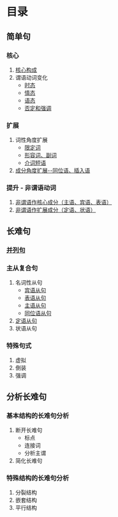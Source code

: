 # 目录

## 简单句

### 核心

1. [核心构成](https://github.com/bowen-wu/postgraduate/blob/master/english/grammar/simple-sentence/core/key-elements.md)
2. 谓语动词变化
    - [时态](https://github.com/bowen-wu/postgraduate/blob/master/english/grammar/simple-sentence/core/predicate-verb-tense.md)
    - [情态](https://github.com/bowen-wu/postgraduate/blob/master/english/grammar/simple-sentence/core/predicate-verb-modatily.md)
    - [语态](https://github.com/bowen-wu/postgraduate/blob/master/english/grammar/simple-sentence/core/predicate-verb-voice.md)
    - [否定和强调](https://github.com/bowen-wu/postgraduate/blob/master/english/grammar/simple-sentence/core/predicate-verb-negation-emphasis.md)

### 扩展

1. 词性角度扩展
    - [限定词](https://github.com/bowen-wu/postgraduate/blob/master/english/grammar/simple-sentence/expansion/determiner.md)
    - [形容词、副词](https://github.com/bowen-wu/postgraduate/blob/master/english/grammar/simple-sentence/expansion/adjective-adverb.md)
    - [介词短语](https://github.com/bowen-wu/postgraduate/blob/master/english/grammar/simple-sentence/expansion/prepositional-phrase.md)
2. [成分角度扩展--同位语、插入语](https://github.com/bowen-wu/postgraduate/blob/master/english/grammar/simple-sentence/expansion/appositive-parenthesis.md)

### 提升 - 非谓语动词

1. [非谓语作核心成分（主语、宾语、表语）](https://github.com/bowen-wu/postgraduate/blob/master/english/grammar/simple-sentence/enhancement-non-finite-verb/subject-obejct-predicative.md)
2. [非谓语作扩展成分（定语、状语）](https://github.com/bowen-wu/postgraduate/blob/master/english/grammar/simple-sentence/enhancement-non-finite-verb/attributive-adverbial.md)

## 长难句

### [并列句](https://github.com/bowen-wu/postgraduate/blob/master/english/grammar/complex-sentence/compound-sentence.md)

### 主从复合句

1. 名词性从句
    - [宾语从句](https://github.com/bowen-wu/postgraduate/blob/master/english/grammar/complex-sentence/noun-clauses/object-clauses.md)
    - [表语从句](https://github.com/bowen-wu/postgraduate/blob/master/english/grammar/complex-sentence/noun-clauses/predicate-clauses.md)
    - [主语从句](https://github.com/bowen-wu/postgraduate/blob/master/english/grammar/complex-sentence/noun-clauses/subject-clauses.md)
    - [同位语从句](https://github.com/bowen-wu/postgraduate/blob/master/english/grammar/complex-sentence/noun-clauses/appositive-clauses.md)
2. [定语从句](https://github.com/bowen-wu/postgraduate/blob/master/english/grammar/complex-sentence/attributive-clause.md)
3. 状语从句

### 特殊句式

1. 虚拟
2. 倒装
3. 强调

## 分析长难句

### 基本结构的长难句分析

1. 断开长难句
    - 标点
    - 连接词
    - 分析主谓
2. 简化长难句

### 特殊结构的长难句分析

1. 分裂结构
2. 嵌套结构
3. 平行结构
